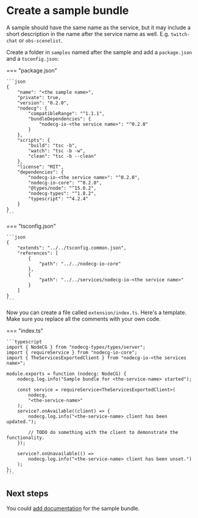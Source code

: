 # Create a sample bundle

A sample should have the same name as the service, but it may include a short
description in the name after the service name as well. E.g. `twitch-chat` or
`obs-scenelist`.

Create a folder in `samples` named after the sample and add a `package.json` and
a `tsconfig.json`:

=== "package.json"

    ```json
    {
        "name": "<the sample name>",
        "private": true,
        "version": "0.2.0",
        "nodecg": {
            "compatibleRange": "^1.1.1",
            "bundleDependencies": {
                "nodecg-io-<the service name>": "^0.2.0"
            }
        },
        "scripts": {
            "build": "tsc -b",
            "watch": "tsc -b -w",
            "clean": "tsc -b --clean"
        },
        "license": "MIT",
        "dependencies": {
            "nodecg-io-<the service name>": "^0.2.0",
            "nodecg-io-core": "^0.2.0",
            "@types/node": "^15.0.2",
            "nodecg-types": "^1.8.2",
            "typescript": "^4.2.4"
        }
    }
    ```

=== "tsconfig.json"

    ```json
    {
        "extends": "../../tsconfig.common.json",
        "references": [
            {
                "path": "../../nodecg-io-core"
            },
            {
                "path": "../../services/nodecg-io-<the service name>"
            }
        ]
    }
    ```

Now you can create a file called `extension/index.ts`. Here's a template. Make
sure you replace all the comments with your own code.

=== "index.ts"

    ```typescript
    import { NodeCG } from "nodecg-types/types/server";
    import { requireService } from "nodecg-io-core";
    import { TheServicesExportedClient } from "nodecg-io-<the services  name>";

    module.exports = function (nodecg: NodeCG) {
        nodecg.log.info("Sample bundle for <the-service-name> started");

        const service = requireService<TheServicesExportedClient>(
            nodecg,
            "<the-service-name>"
        );
        service?.onAvailable((client) => {
            nodecg.log.info("<the-service-name> client has been updated.");

            // TODO do something with the client to demonstrate the functionality.
        });

        service?.onUnavailable(() =>
            nodecg.log.info("<the-service-name> client has been unset.")
        );
    };
    ```

## Next steps

You could [add documentation](create_sample.md) for the sample bundle.
